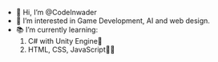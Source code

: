 - 👋 Hi, I’m @CodeInwader
- 👀 I’m interested in Game Development, AI and web design.
- 📚 I’m currently learning:
  1. C# with Unity Engine👾
  3. HTML, CSS, JavaScript👨‍💻


<!---
CodeInwader/CodeInwader is a ✨ special ✨ repository because its `README.md` (this file) appears on your GitHub profile.
You can click the Preview link to take a look at your changes.
--->
